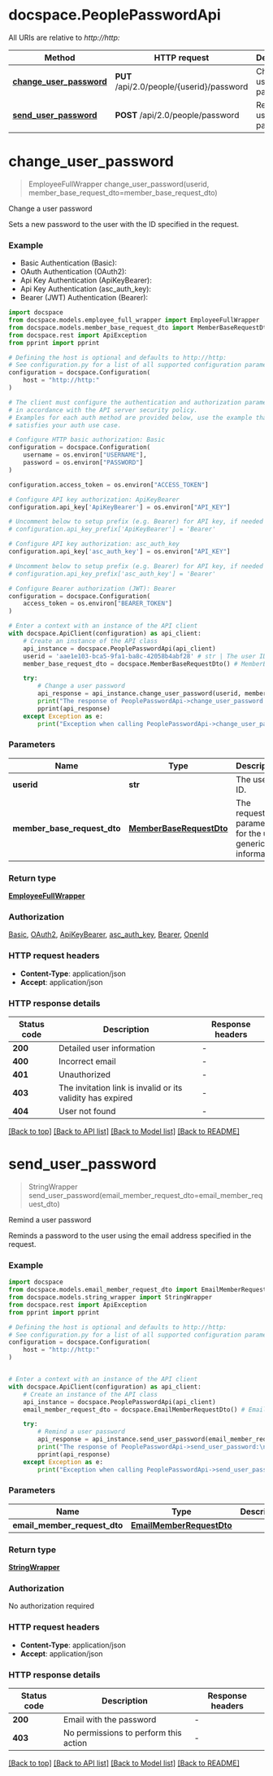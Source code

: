 # docspace.PeoplePasswordApi

All URIs are relative to *http://http:*

Method | HTTP request | Description
------------- | ------------- | -------------
[**change_user_password**](PeoplePasswordApi.md#change_user_password) | **PUT** /api/2.0/people/{userid}/password | Change a user password
[**send_user_password**](PeoplePasswordApi.md#send_user_password) | **POST** /api/2.0/people/password | Remind a user password


# **change_user_password**
> EmployeeFullWrapper change_user_password(userid, member_base_request_dto=member_base_request_dto)

Change a user password

Sets a new password to the user with the ID specified in the request.

### Example

* Basic Authentication (Basic):
* OAuth Authentication (OAuth2):
* Api Key Authentication (ApiKeyBearer):
* Api Key Authentication (asc_auth_key):
* Bearer (JWT) Authentication (Bearer):

```python
import docspace
from docspace.models.employee_full_wrapper import EmployeeFullWrapper
from docspace.models.member_base_request_dto import MemberBaseRequestDto
from docspace.rest import ApiException
from pprint import pprint

# Defining the host is optional and defaults to http://http:
# See configuration.py for a list of all supported configuration parameters.
configuration = docspace.Configuration(
    host = "http://http:"
)

# The client must configure the authentication and authorization parameters
# in accordance with the API server security policy.
# Examples for each auth method are provided below, use the example that
# satisfies your auth use case.

# Configure HTTP basic authorization: Basic
configuration = docspace.Configuration(
    username = os.environ["USERNAME"],
    password = os.environ["PASSWORD"]
)

configuration.access_token = os.environ["ACCESS_TOKEN"]

# Configure API key authorization: ApiKeyBearer
configuration.api_key['ApiKeyBearer'] = os.environ["API_KEY"]

# Uncomment below to setup prefix (e.g. Bearer) for API key, if needed
# configuration.api_key_prefix['ApiKeyBearer'] = 'Bearer'

# Configure API key authorization: asc_auth_key
configuration.api_key['asc_auth_key'] = os.environ["API_KEY"]

# Uncomment below to setup prefix (e.g. Bearer) for API key, if needed
# configuration.api_key_prefix['asc_auth_key'] = 'Bearer'

# Configure Bearer authorization (JWT): Bearer
configuration = docspace.Configuration(
    access_token = os.environ["BEARER_TOKEN"]
)

# Enter a context with an instance of the API client
with docspace.ApiClient(configuration) as api_client:
    # Create an instance of the API class
    api_instance = docspace.PeoplePasswordApi(api_client)
    userid = 'aae1e103-bca5-9fa1-ba8c-42058b4abf28' # str | The user ID.
    member_base_request_dto = docspace.MemberBaseRequestDto() # MemberBaseRequestDto | The request parameters for the user generic information. (optional)

    try:
        # Change a user password
        api_response = api_instance.change_user_password(userid, member_base_request_dto=member_base_request_dto)
        print("The response of PeoplePasswordApi->change_user_password:\n")
        pprint(api_response)
    except Exception as e:
        print("Exception when calling PeoplePasswordApi->change_user_password: %s\n" % e)
```



### Parameters


Name | Type | Description  | Notes
------------- | ------------- | ------------- | -------------
 **userid** | **str**| The user ID. | 
 **member_base_request_dto** | [**MemberBaseRequestDto**](MemberBaseRequestDto.md)| The request parameters for the user generic information. | [optional] 

### Return type

[**EmployeeFullWrapper**](EmployeeFullWrapper.md)

### Authorization

[Basic](../README.md#Basic), [OAuth2](../README.md#OAuth2), [ApiKeyBearer](../README.md#ApiKeyBearer), [asc_auth_key](../README.md#asc_auth_key), [Bearer](../README.md#Bearer), [OpenId](../README.md#OpenId)

### HTTP request headers

 - **Content-Type**: application/json
 - **Accept**: application/json

### HTTP response details

| Status code | Description | Response headers |
|-------------|-------------|------------------|
**200** | Detailed user information |  -  |
**400** | Incorrect email |  -  |
**401** | Unauthorized |  -  |
**403** | The invitation link is invalid or its validity has expired |  -  |
**404** | User not found |  -  |

[[Back to top]](#) [[Back to API list]](../README.md#documentation-for-api-endpoints) [[Back to Model list]](../README.md#documentation-for-models) [[Back to README]](../README.md)

# **send_user_password**
> StringWrapper send_user_password(email_member_request_dto=email_member_request_dto)

Remind a user password

Reminds a password to the user using the email address specified in the request.

### Example


```python
import docspace
from docspace.models.email_member_request_dto import EmailMemberRequestDto
from docspace.models.string_wrapper import StringWrapper
from docspace.rest import ApiException
from pprint import pprint

# Defining the host is optional and defaults to http://http:
# See configuration.py for a list of all supported configuration parameters.
configuration = docspace.Configuration(
    host = "http://http:"
)


# Enter a context with an instance of the API client
with docspace.ApiClient(configuration) as api_client:
    # Create an instance of the API class
    api_instance = docspace.PeoplePasswordApi(api_client)
    email_member_request_dto = docspace.EmailMemberRequestDto() # EmailMemberRequestDto |  (optional)

    try:
        # Remind a user password
        api_response = api_instance.send_user_password(email_member_request_dto=email_member_request_dto)
        print("The response of PeoplePasswordApi->send_user_password:\n")
        pprint(api_response)
    except Exception as e:
        print("Exception when calling PeoplePasswordApi->send_user_password: %s\n" % e)
```



### Parameters


Name | Type | Description  | Notes
------------- | ------------- | ------------- | -------------
 **email_member_request_dto** | [**EmailMemberRequestDto**](EmailMemberRequestDto.md)|  | [optional] 

### Return type

[**StringWrapper**](StringWrapper.md)

### Authorization

No authorization required

### HTTP request headers

 - **Content-Type**: application/json
 - **Accept**: application/json

### HTTP response details

| Status code | Description | Response headers |
|-------------|-------------|------------------|
**200** | Email with the password |  -  |
**403** | No permissions to perform this action |  -  |

[[Back to top]](#) [[Back to API list]](../README.md#documentation-for-api-endpoints) [[Back to Model list]](../README.md#documentation-for-models) [[Back to README]](../README.md)

